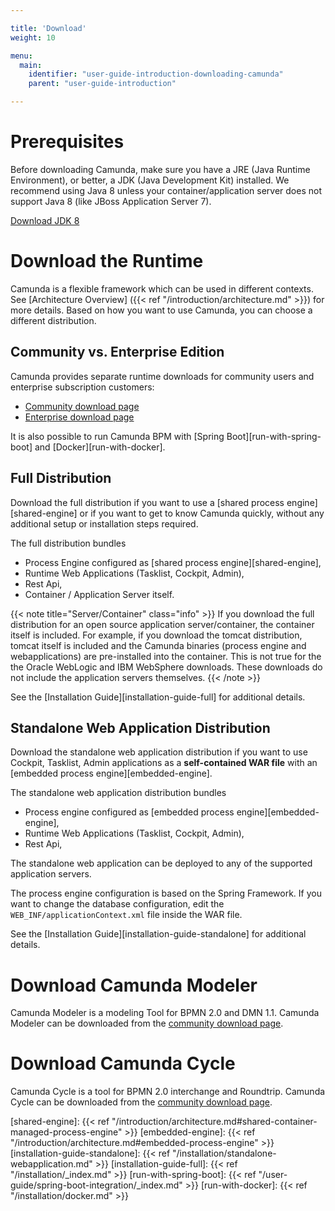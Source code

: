 ```yaml
---

title: 'Download'
weight: 10

menu:
  main:
    identifier: "user-guide-introduction-downloading-camunda"
    parent: "user-guide-introduction"

---
```



# Prerequisites

Before downloading Camunda, make sure you have a JRE (Java Runtime Environment), or better, a JDK
(Java Development Kit) installed. We recommend using Java 8 unless your container/application
server does not support Java 8 (like JBoss Application Server 7).

[Download JDK 8][get-jdk]


# Download the Runtime

Camunda is a flexible framework which can be used in different contexts. See [Architecture Overview]
({{< ref "/introduction/architecture.md" >}}) for more details. Based on how you want
to use Camunda, you can choose a different distribution.


## Community vs. Enterprise Edition

Camunda provides separate runtime downloads for community users and enterprise subscription
customers:

* [Community download page][community-download-page]
* [Enterprise download page][enterprise-download-page]

It is also possible to run Camunda BPM with [Spring Boot][run-with-spring-boot] and [Docker][run-with-docker].


## Full Distribution

Download the full distribution if you want to use a [shared process engine][shared-engine] or if you
want to get to know Camunda quickly, without any additional setup or installation steps required.

The full distribution bundles

* Process Engine configured as [shared process engine][shared-engine],
* Runtime Web Applications (Tasklist, Cockpit, Admin),
* Rest Api,
* Container / Application Server itself.

{{< note title="Server/Container" class="info" >}}
  If you download the full distribution for an open source application
  server/container, the container itself is included. For example, if you download the tomcat
  distribution, tomcat itself is included and the Camunda binaries (process engine and
  webapplications) are pre-installed into the container. This is not true for the the Oracle WebLogic
  and IBM WebSphere downloads. These downloads do not include the application servers themselves.
{{< /note >}}

See the [Installation Guide][installation-guide-full] for additional details.


## Standalone Web Application Distribution

Download the standalone web application distribution if you want to use Cockpit, Tasklist, Admin
applications as a **self-contained WAR file** with an [embedded process engine][embedded-engine].

The standalone web application distribution bundles

* Process engine configured as [embedded process engine][embedded-engine],
* Runtime Web Applications (Tasklist, Cockpit, Admin),
* Rest Api,

The standalone web application can be deployed to any of the supported application servers.

The process engine configuration is based on the Spring Framework. If you want to change the
database configuration, edit the `WEB_INF/applicationContext.xml` file inside the WAR file.

See the [Installation Guide][installation-guide-standalone] for additional details.


# Download Camunda Modeler

Camunda Modeler is a modeling Tool for BPMN 2.0 and DMN 1.1. Camunda Modeler can be downloaded
from the [community download page][community-download-page].


# Download Camunda Cycle

Camunda Cycle is a tool for BPMN 2.0 interchange and Roundtrip. Camunda Cycle can be downloaded from
the [community download page][community-download-page].


[get-jdk]: http://www.oracle.com/technetwork/java/javase/downloads/jdk8-downloads-2133151.html
[community-download-page]: https://camunda.org/release/camunda-bpm/
[enterprise-download-page]: /enterprise/download
[shared-engine]: {{< ref "/introduction/architecture.md#shared-container-managed-process-engine" >}}
[embedded-engine]: {{< ref "/introduction/architecture.md#embedded-process-engine" >}}
[installation-guide-standalone]: {{< ref "/installation/standalone-webapplication.md" >}}
[installation-guide-full]: {{< ref "/installation/_index.md" >}}
[run-with-spring-boot]: {{< ref "/user-guide/spring-boot-integration/_index.md" >}}
[run-with-docker]: {{< ref "/installation/docker.md" >}}
